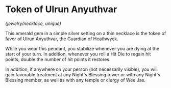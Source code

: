 # Token of Ulrun Anyuthvar
*(jewelry/necklace, unique)*

This emerald gem in a simple silver setting on a thin necklace is the token of favor of Ulrun Anyuthvar, the Guardian of Heathwyck.

While you wear this pendant, you stabilize whenever you are dying at the start of your turn. In addition, whenever you roll a Hit Die to regain hit points, double the number of hit points it restores.

In addition, if anywhere on your person (not necessarily visible), you will gain favorable treatment at any Night's Blessing tower or with any Night's Blessing member, as well as with any temple or clergy of Wee Jas.
